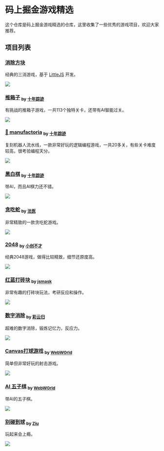 # 码上掘金游戏精选

这个仓库是码上掘金游戏精选的仓库，这里收集了一些优秀的游戏项目，欢迎大家推荐。

## 项目列表

### [消除方块](https://code.juejin.cn/pen/7132120696733302822)

经典的三消游戏，基于 [LittleJS](https://github.com/KilledByAPixel/LittleJS) 开发。

![](https://p3-juejin.byteimg.com/tos-cn-i-k3u1fbpfcp/a06dd542bf184524a409d195e4ad300b~tplv-k3u1fbpfcp-no-mark:400:400:600:360.awebp)

### [推箱子](https://code.juejin.cn/pen/7131587018592796679) <sub>by [十年踪迹](https://juejin.cn/user/712139263189303)</sub>

有挑战的推箱子游戏，一共113个独特关卡，还带有AI智能过关。

![](https://p3-juejin.byteimg.com/tos-cn-i-k3u1fbpfcp/47245beeb0b34ed8b6ea75657133d19a~tplv-k3u1fbpfcp-no-mark:0:0:0:0.awebp)

### [🤖 manufactoria](https://code.juejin.cn/pen/7161659797224292365) <sub>by [十年踪迹](https://juejin.cn/user/712139263189303)</sub>

复刻机器人流水线，一款非常好玩的逻辑编程游戏，一共20多关，有些关卡难度较高，很考验编程天分。

![](https://p6-juejin.byteimg.com/tos-cn-i-k3u1fbpfcp/4b093e3a0b2e4669bec9803306de9290~tplv-k3u1fbpfcp-no-mark:400:400:400:0.awebp?1)

### [黑白棋](https://code.juejin.cn/pen/7156782077285761024)  <sub>by [十年踪迹](https://juejin.cn/user/712139263189303)</sub>

带AI，而且AI棋力还不错。

![](https://p6-juejin.byteimg.com/tos-cn-i-k3u1fbpfcp/b0e8579736414bb6998700a0be18bdda~tplv-k3u1fbpfcp-no-mark:400:400:400:0.awebp?)

### [贪吃蛇](https://code.juejin.cn/pen/7155823946388996132) <sub>by [法医](https://juejin.cn/user/1574156383557255)</sub>

非常精致的一款贪吃蛇游戏。

![](https://p6-juejin.byteimg.com/tos-cn-i-k3u1fbpfcp/699116937b1d48d3839f440ae05635ea~tplv-k3u1fbpfcp-no-mark:400:400:400:0.awebp?)

### [2048](https://code.juejin.cn/pen/7157941983531499534) <sub>by [小创不才](https://juejin.cn/user/2937535283070615)</sub>
  
经典2048游戏，做得比较精致，细节还原度高。

![](https://p9-juejin.byteimg.com/tos-cn-i-k3u1fbpfcp/9df8bf9d71ac452cbe8b1aafa1facd75~tplv-k3u1fbpfcp-no-mark:400:400:400:0.awebp?)

### [红蓝打砖块](https://code.juejin.cn/pen/7155040400577658891) <sub>by [jsmask](https://juejin.cn/user/1204720472953240)</sub>

非常有趣的打砖块玩法，考研反应和操作。

![](https://p3-juejin.byteimg.com/tos-cn-i-k3u1fbpfcp/0797f7ebc2474233a91544058c28dcfc~tplv-k3u1fbpfcp-no-mark:400:400:400:0.awebp?1)

### [数字消除](https://code.juejin.cn/pen/7129693096253587486) <sub>by [彩云归](https://juejin.cn/user/4116215813642285)</sub>

超难的数字消除，锻炼记忆力，反应力。

![](https://p1-juejin.byteimg.com/tos-cn-i-k3u1fbpfcp/112c1706902449a9a975cdac7525e93b~tplv-k3u1fbpfcp-no-mark:400:400:400:0.awebp?)

### [Canvas打球游戏](https://code.juejin.cn/pen/7142285713172594724) <sub>by [WebW0rld](https://juejin.cn/user/158786821564488)</sub>

简单但非常好玩的射击游戏。

![](https://p6-juejin.byteimg.com/tos-cn-i-k3u1fbpfcp/6ff0b6d6c9bb49268638709634f40d3b~tplv-k3u1fbpfcp-no-mark:400:400:400:0.awebp?)

### [AI 五子棋](https://code.juejin.cn/pen/7121490956636913694) <sub>by [WebW0rld](https://juejin.cn/user/158786821564488)</sub>

带AI的五子棋。

![](https://p6-juejin.byteimg.com/tos-cn-i-k3u1fbpfcp/715abea93a7c4f388e2e8bb690414843~tplv-k3u1fbpfcp-no-mark:400:400:400:0.awebp?)

### [别碰到球](https://code.juejin.cn/pen/7154351544446484494) <sub>by [Ziu](https://juejin.cn/user/4420463502826087)</sub>

玩起来会上瘾。

![](https://p6-juejin.byteimg.com/tos-cn-i-k3u1fbpfcp/816fa077f28e4daab148ab1fce319ab6~tplv-k3u1fbpfcp-no-mark:400:400:400:0.awebp?)
